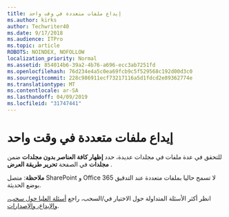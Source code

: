 ```yaml
---
title: إيداع ملفات متعددة في وقت واحد
ms.author: kirks
author: Techwriter40
ms.date: 9/17/2018
ms.audience: ITPro
ms.topic: article
ROBOTS: NOINDEX, NOFOLLOW
localization_priority: Normal
ms.assetid: 854014b6-39a2-4b76-a696-ecc3ab7251fd
ms.openlocfilehash: 76d234e4a5c0ea69fcb9c5f529568c192d00d3c0
ms.sourcegitcommit: 228c986911ecf73217116a5d1fdcd2e89362774e
ms.translationtype: MT
ms.contentlocale: ar-SA
ms.lasthandoff: 04/09/2019
ms.locfileid: "31747441"
---
```

# <a name="check-in-several-files-at-once"></a>إيداع ملفات متعددة في وقت واحد

للتحقق في عدة ملفات في مجلدات عديدة، حدد **إظهار كافة العناصر بدون مجلدات** ضمن **مجلدات** في الصفحة **تحرير طريقة العرض** . 
  
 **ملاحظة**: متصل SharePoint و Office 365 لا تسمح حاليا بملفات متعددة عند التدقيق بوضع الحديثة. 
  
انظر أكثر الأسئلة المتداولة حول الاختيار في/السحب، راجع [أسئلة العليا حول سحب، والإيداع، والإصدارات](https://go.microsoft.com/fwlink/?linkid=2018786).
  

